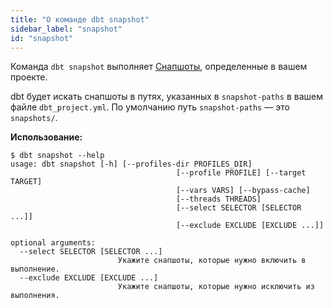 ```yaml
---
title: "О команде dbt snapshot"
sidebar_label: "snapshot"
id: "snapshot"
---
```


Команда `dbt snapshot` выполняет [Снапшоты](/docs/build/snapshots), определенные в вашем проекте.

dbt будет искать снапшоты в путях, указанных в `snapshot-paths` в вашем файле `dbt_project.yml`. По умолчанию путь `snapshot-paths` — это `snapshots/`.

**Использование:**
```
$ dbt snapshot --help
usage: dbt snapshot [-h] [--profiles-dir PROFILES_DIR]
                                     [--profile PROFILE] [--target TARGET]
                                     [--vars VARS] [--bypass-cache]
                                     [--threads THREADS]
                                     [--select SELECTOR [SELECTOR ...]]
                                     [--exclude EXCLUDE [EXCLUDE ...]]

optional arguments:
  --select SELECTOR [SELECTOR ...]
                        Укажите снапшоты, которые нужно включить в выполнение.
  --exclude EXCLUDE [EXCLUDE ...]
                        Укажите снапшоты, которые нужно исключить из выполнения.
```